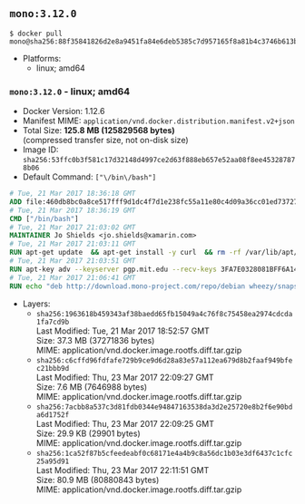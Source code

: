 ## `mono:3.12.0`

```console
$ docker pull mono@sha256:88f35841826d2e8a9451fa84e6deb5385c7d957165f8a81b4c3746b613b73ce5
```

-	Platforms:
	-	linux; amd64

### `mono:3.12.0` - linux; amd64

-	Docker Version: 1.12.6
-	Manifest MIME: `application/vnd.docker.distribution.manifest.v2+json`
-	Total Size: **125.8 MB (125829568 bytes)**  
	(compressed transfer size, not on-disk size)
-	Image ID: `sha256:53ffc0b3f581c17d32148d4997ce2d63f888eb657e52aa08f8ee453287878b06`
-	Default Command: `["\/bin\/bash"]`

```dockerfile
# Tue, 21 Mar 2017 18:36:18 GMT
ADD file:460db8bc0a8ce517fff9d1dc4f7d1e238fc55a11e80c4d09a36cc01ed7372733 in / 
# Tue, 21 Mar 2017 18:36:19 GMT
CMD ["/bin/bash"]
# Tue, 21 Mar 2017 21:03:02 GMT
MAINTAINER Jo Shields <jo.shields@xamarin.com>
# Tue, 21 Mar 2017 21:03:11 GMT
RUN apt-get update 	&& apt-get install -y curl 	&& rm -rf /var/lib/apt/lists/*
# Tue, 21 Mar 2017 21:03:51 GMT
RUN apt-key adv --keyserver pgp.mit.edu --recv-keys 3FA7E0328081BFF6A14DA29AA6A19B38D3D831EF
# Tue, 21 Mar 2017 21:06:41 GMT
RUN echo "deb http://download.mono-project.com/repo/debian wheezy/snapshots/3.12.0 main" > /etc/apt/sources.list.d/mono-xamarin.list         && echo "deb http://download.mono-project.com/repo/debian 312-security main" >> /etc/apt/sources.list.d/mono-xamarin.list 	&& apt-get update 	&& apt-get install -y mono-devel ca-certificates-mono fsharp mono-vbnc nuget 	&& rm -rf /var/lib/apt/lists/*
```

-	Layers:
	-	`sha256:1963618b459343af38baedd65fb15049a4c76f8c75458ea2974cdcda1fa7cd9b`  
		Last Modified: Tue, 21 Mar 2017 18:52:57 GMT  
		Size: 37.3 MB (37271836 bytes)  
		MIME: application/vnd.docker.image.rootfs.diff.tar.gzip
	-	`sha256:c6cffd96fdfafe729b9ce9d6d28a83e57a112ea679d8b2faaf949bfec21bbb9d`  
		Last Modified: Thu, 23 Mar 2017 22:09:27 GMT  
		Size: 7.6 MB (7646988 bytes)  
		MIME: application/vnd.docker.image.rootfs.diff.tar.gzip
	-	`sha256:7acbb8a537c3d81fdb0344e94847163538da3d2e25720e8b2f6e90bda6d1752f`  
		Last Modified: Thu, 23 Mar 2017 22:09:25 GMT  
		Size: 29.9 KB (29901 bytes)  
		MIME: application/vnd.docker.image.rootfs.diff.tar.gzip
	-	`sha256:1ca52f87b5cfeedeabf0c68171e4a4b9c8a56dc1b03e3df6437c1cfc25a95d91`  
		Last Modified: Thu, 23 Mar 2017 22:11:51 GMT  
		Size: 80.9 MB (80880843 bytes)  
		MIME: application/vnd.docker.image.rootfs.diff.tar.gzip
